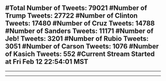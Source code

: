 #Total Number of Tweets: 79021 
#Number of Trump Tweets: 27722
#Number of Clinton Tweets: 17480
#Number of Cruz Tweets: 14788
#Number of Sanders Tweets: 11171
#Number of Jeb! Tweets: 3201
#Number of Rubio Tweets: 3051
#Number of Carson Tweets: 1076
#Number of Kasich Tweets: 552
#Current Stream Started at Fri Feb 12 22:54:01 MST
---
---
---
